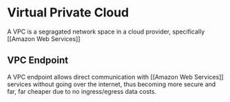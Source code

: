 # Virtual Private Cloud	

A VPC is a segragated network space in a cloud provider, specifically [[Amazon Web Services]]

## VPC Endpoint

A VPC endpoint allows direct communication with [[Amazon Web Services]] services without going over the internet, thus becoming more secure and far, far cheaper due to no ingress/egress data costs.